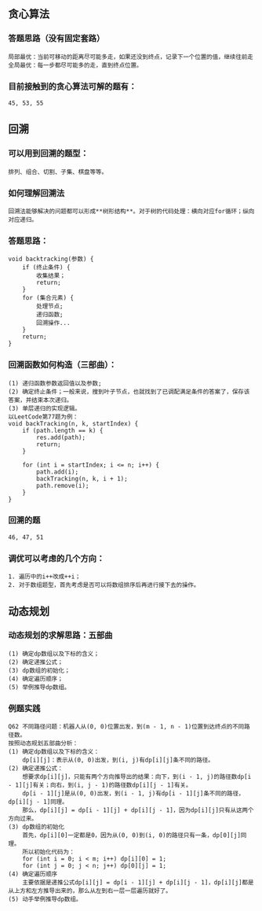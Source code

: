 ## 贪心算法
### 答题思路（没有固定套路）
    局部最优：当前可移动的距离尽可能多走，如果还没到终点，记录下一个位置的值，继续往前走
    全局最优：每一步都尽可能多的走，直到终点位置。

### 目前接触到的贪心算法可解的题有：
    45, 53, 55

## 回溯
### 可以用到回溯的题型：
    排列、组合、切割、子集、棋盘等等。
### 如何理解回溯法
    回溯法能够解决的问题都可以形成**树形结构**。对于树的代码处理：横向对应for循环；纵向对应递归。
### 答题思路：
    void backtracking(参数) {
        if (终止条件) {
            收集结果；
            return;
        }
        for (集合元素) {
            处理节点;
            递归函数;
            回溯操作...
        }
        return;
    }
    
### 回溯函数如何构造（三部曲）：
    
    (1) 递归函数参数返回值以及参数;
    (2) 确定终止条件；一般来说，搜到叶子节点，也就找到了已调配满足条件的答案了，保存该答案，并结束本次递归。
    (3) 单层递归的实现逻辑。
    以LeetCode第77题为例：
    void backTracking(n, k, startIndex) {
        if (path.length == k) {
            res.add(path);
            return;
        }

        for (int i = startIndex; i <= n; i++) {
            path.add(i);
            backTracking(n, k, i + 1);
            path.remove(i);
        }
    }
### 回溯的题
    46, 47, 51
### 调优可以考虑的几个方向：
    
    1. 遍历中的i++改成++i；
    2. 对于数组题型，首先考虑是否可以将数组排序后再进行接下去的操作。


## 动态规划
### 动态规划的求解思路：五部曲
    (1) 确定dp数组以及下标的含义；
    (2) 确定递推公式；
    (3) dp数组的初始化；
    (4) 确定遍历顺序；
    (5) 举例推导dp数组。
### 例题实践
    Q62 不同路径问题：机器人从(0, 0)位置出发，到(m - 1, n - 1)位置到达终点的不同路径数。
    按照动态规划五部曲分析：
    (1) 确定dp数组以及下标的含义：
        dp[i][j]：表示从(0, 0)出发，到(i, j)有dp[i][j]条不同的路径。
    (2) 确定递推公式：
        想要求dp[i][j]，只能有两个方向推导出的结果：向下，到(i - 1, j)的路径数dp[i - 1][j]有关；向右，到(i, j - 1)的路径数dp[i][j - 1]有关。
        dp[i - 1][j]是从(0, 0)出发，到(i - 1, j)有dp[i - 1][j]条不同的路径，dp[i][j - 1]同理。
        那么，dp[i][j] = dp[i - 1][j] + dp[i][j - 1]，因为dp[i][j]只有从这两个方向过来。
    (3) dp数组的初始化
        首先，dp[i][0]一定都是0，因为从(0, 0)到(i, 0)的路径只有一条，dp[0][j]同理。
        所以初始化代码为：
        for (int i = 0; i < m; i++) dp[i][0] = 1;
        for (int j = 0; j < n; j++) dp[0][j] = 1;
    (4) 确定遍历顺序
        主要依据是递推公式dp[i][j] = dp[i - 1][j] + dp[i][j - 1]，dp[i][j]都是从上方和左方推导出来的，那么从左到右一层一层遍历就好了。
    (5) 动手举例推导dp数组。